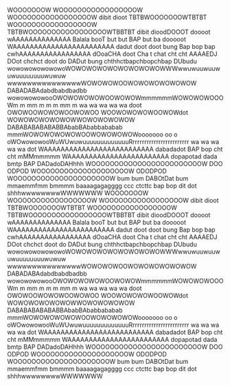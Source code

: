 WOOOOOOOW WOOOOOOOOOOOOOOOOOW WOOOOOOOOOOOOOOOOOW dibit dioot TBTBWOOOOOOOWTBTBT WOOOOOOOOOOOOOOOOOW TBTBWOOOOOOOOOOOOOOOOOWTBBTBT dibit dioodDOOOT doooot wAAAAAAAAAAAAAA Balala booT but but BAP but ba dooooot WAAAAAAAAAAAAAAAAAAAAAAAA dadut doot doot bung Bap bop bap cwhAAAAAAAAAAAAAAAAA dOoaCHA doot Cha t chat cht cht AAAAEDJ DOot chchct doot do DADut bung chthhctbapchbopchbap DUbudu wowowowowowowoWOWOWOWOWOWOWOWOWOWWWwwuwuuwuuwuwuuuuuuuuwuwuw wwwwwwwwwwwwwwwWOWOWOWOOWOWOWOWOWOWOW DABADABAdabdbabdbadbb wowowowowooOWOWOWOWOWOOWOWOWmmmmmmWOWOWOWOOOWm m mm m m m mm m wa wa wa wa wa doot OWOWOOWOWOWOOWOWOO WOOWOWOWOWOOWOWdot WOWOWOWOWOWOWWOWOWOWOWOW DABABABABABABBAbabBAbabbababab mmmWOWOWOWOWOWOOWOWOWOWOWooooooo oo o oWOwowowooWuWUwuwuuuuuuuuuuuuuRrrrrrrrrrrrrrrrrrrrrrrrr wa wa wa wa wa dot WAAAAAAAAAAAAAAAAAAAAAAAAAA dabadadot BAP bop cht cht mMMmmmmm WAAAAAAAAAAAAAAAAAAAAAAAA dopapotad dada bmtp BAP DADadoDAHhhh WOOOOOOOOOOOOOOOOOOOOOOOOW DOO ODPOD WOOOOOOOOOOOOOOOOOOOOW ODODPOD WOOOOOOOOOOOOOOOOOOOOOW bum bum DABOtDat bum mmaemmfmm bmmmm baaaagagagggg ccc ctcttc bap bop dit dot shhhwwwwwwwwWWWWWWW WOOOOOOOW WOOOOOOOOOOOOOOOOOW WOOOOOOOOOOOOOOOOOW dibit dioot TBTBWOOOOOOOWTBTBT WOOOOOOOOOOOOOOOOOW TBTBWOOOOOOOOOOOOOOOOOWTBBTBT dibit dioodDOOOT doooot wAAAAAAAAAAAAAA Balala booT but but BAP but ba dooooot WAAAAAAAAAAAAAAAAAAAAAAAA dadut doot doot bung Bap bop bap cwhAAAAAAAAAAAAAAAAA dOoaCHA doot Cha t chat cht cht AAAAEDJ DOot chchct doot do DADut bung chthhctbapchbopchbap DUbudu wowowowowowowoWOWOWOWOWOWOWOWOWOWWWwwuwuuwuuwuwuuuuuuuuwuwuw wwwwwwwwwwwwwwwWOWOWOWOOWOWOWOWOWOWOW DABADABAdabdbabdbadbb wowowowowooOWOWOWOWOWOOWOWOWmmmmmmWOWOWOWOOOWm m mm m m m mm m wa wa wa wa wa doot OWOWOOWOWOWOOWOWOO WOOWOWOWOWOOWOWdot WOWOWOWOWOWOWWOWOWOWOWOW DABABABABABABBAbabBAbabbababab mmmWOWOWOWOWOWOOWOWOWOWOWooooooo oo o oWOwowowooWuWUwuwuuuuuuuuuuuuuRrrrrrrrrrrrrrrrrrrrrrrrr wa wa wa wa wa dot WAAAAAAAAAAAAAAAAAAAAAAAAAA dabadadot BAP bop cht cht mMMmmmmm WAAAAAAAAAAAAAAAAAAAAAAAA dopapotad dada bmtp BAP DADadoDAHhhh WOOOOOOOOOOOOOOOOOOOOOOOOW DOO ODPOD WOOOOOOOOOOOOOOOOOOOOW ODODPOD WOOOOOOOOOOOOOOOOOOOOOW bum bum DABOtDat bum mmaemmfmm bmmmm baaaagagagggg ccc ctcttc bap bop dit dot shhhwwwwwwwwWWWWWWW
